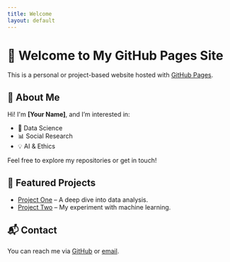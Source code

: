 ```yaml
---
title: Welcome
layout: default
---
```


# 👋 Welcome to My GitHub Pages Site

This is a personal or project-based website hosted with [GitHub Pages](https://pages.github.com).

## 🌟 About Me

Hi! I'm **[Your Name]**, and I’m interested in:

- 🚀 Data Science
- 📊 Social Research
- 💡 AI & Ethics

Feel free to explore my repositories or get in touch!

## 📁 Featured Projects

- [Project One](https://github.com/yourusername/project-one) – A deep dive into data analysis.
- [Project Two](https://github.com/yourusername/project-two) – My experiment with machine learning.

## 📬 Contact

You can reach me via [GitHub](https://github.com/yourusername) or [email](mailto:you@example.com).
